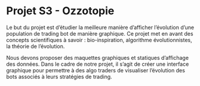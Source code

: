 # Projet S3 - Ozzotopie

Le but du projet est d’étudier la meilleure manière d’afficher l’évolution d’une population de trading bot de manière graphique. Ce projet met en avant des concepts scientifiques à savoir : bio-inspiration, algorithme évolutionnistes, la théorie de l’évolution.

Nous devons proposer des maquettes graphiques et statiques d’affichage des données. Dans le cadre de notre projet, il s’agit de créer une interface graphique pour permettre à des algo traders de visualiser l’évolution des bots associés à leurs stratégies de trading.
